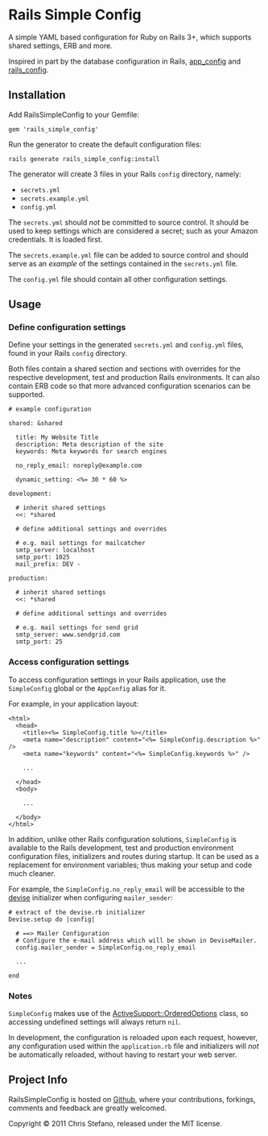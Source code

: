 # Rails Simple Config

A simple YAML based configuration for Ruby on Rails 3+, which supports shared settings, ERB and more.

Inspired in part by the database configuration in Rails, [app_config](https://github.com/die-antwort/app_config) and [rails_config](https://github.com/railsjedi/rails_config).

## Installation

Add RailsSimpleConfig to your Gemfile:

    gem 'rails_simple_config'

Run the generator to create the default configuration files:

    rails generate rails_simple_config:install
    
The generator will create 3 files in your Rails `config` directory, namely:

* `secrets.yml`
* `secrets.example.yml`
* `config.yml`

The `secrets.yml` should _not_ be committed to source control. It should be used to keep settings which are 
considered a secret; such as your Amazon credentials. It is loaded first.

The `secrets.example.yml` file can be added to source control and should serve as an _example_ of the settings 
contained in the `secrets.yml` file.

The `config.yml` file should contain all other configuration settings.

## Usage

### Define configuration settings

Define your settings in the generated `secrets.yml` and `config.yml` files, found in your Rails `config` directory. 

Both files contain a shared section and sections with overrides for the respective development, test and production Rails environments.
It can also contain ERB code so that more advanced configuration scenarios can be supported.

    # example configuration
    
    shared: &shared

      title: My Website Title
      description: Meta description of the site
      keywords: Meta keywords for search engines
      
      no_reply_email: noreply@example.com

      dynamic_setting: <%= 30 * 60 %>
      
    development:

      # inherit shared settings
      <<: *shared
      
      # define additional settings and overrides
      
      # e.g. mail settings for mailcatcher
      smtp_server: localhost
      smtp_port: 1025
      mail_prefix: DEV -
    
    production:

      # inherit shared settings
      <<: *shared
      
      # define additional settings and overrides
      
      # e.g. mail settings for send grid
      smtp_server: www.sendgrid.com
      smtp_port: 25

### Access configuration settings

To access configuration settings in your Rails application, use the `SimpleConfig` global or the `AppConfig` alias for it.

For example, in your application layout:

    <html>
      <head>
        <title><%= SimpleConfig.title %></title>
        <meta name="description" content="<%= SimpleConfig.description %>" />
        <meta name="keywords" content="<%= SimpleConfig.keywords %>" />

        ...

      </head>
      <body>

        ...

      </body>
    </html>          

In addition, unlike other Rails configuration solutions, `SimpleConfig` is available to the Rails development, test and production environment configuration files, 
initializers and routes during startup. It can be used as a replacement for environment variables; thus making your setup and code much cleaner.

For example, the `SimpleConfig.no_reply_email` will be accessible to the [devise](https://github.com/plataformatec/devise) initializer when configuring `mailer_sender`:

    # extract of the devise.rb initializer
    Devise.setup do |config|

      # ==> Mailer Configuration
      # Configure the e-mail address which will be shown in DeviseMailer.
      config.mailer_sender = SimpleConfig.no_reply_email

      ...

    end

### Notes

`SimpleConfig` makes use of the [ActiveSupport::OrderedOptions](http://api.rubyonrails.org/classes/ActiveSupport/OrderedOptions.html) class, so accessing undefined settings will always return `nil`.

In development, the configuration is reloaded upon each request, however, any configuration used within the `application.rb` file and initializers 
will _not_ be automatically reloaded, without having to restart your web server.

## Project Info

RailsSimpleConfig is hosted on [Github](http://github.com/virtualstaticvoid/rails_simple_config), where your contributions, forkings, comments and feedback are greatly welcomed.

Copyright © 2011 Chris Stefano, released under the MIT license.

